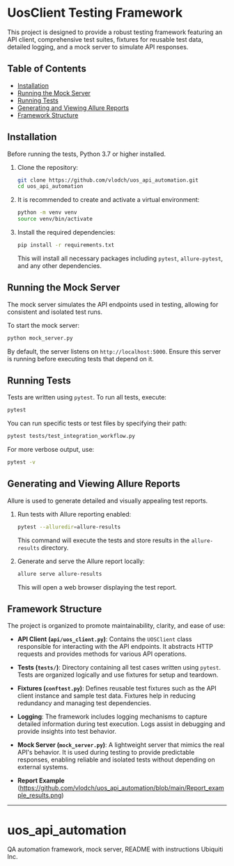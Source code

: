 # UosClient Testing Framework

This project is designed to provide a robust testing framework featuring an API client, comprehensive test suites, 
fixtures for reusable test data, detailed logging, and a mock server to simulate API responses.

## Table of Contents

- [Installation](#installation)
- [Running the Mock Server](#running-the-mock-server)
- [Running Tests](#running-tests)
- [Generating and Viewing Allure Reports](#generating-and-viewing-allure-reports)
- [Framework Structure](#framework-structure)

## Installation

Before running the tests, Python 3.7 or higher installed.

1. Clone the repository:

   ```bash
   git clone https://github.com/vlodch/uos_api_automation.git
   cd uos_api_automation
   ```

2. It is recommended to create and activate a virtual environment:

   ```bash
   python -m venv venv
   source venv/bin/activate 
   ```

3. Install the required dependencies:

   ```bash
   pip install -r requirements.txt
   ```

   This will install all necessary packages including `pytest`, `allure-pytest`, and any other dependencies.

## Running the Mock Server

The mock server simulates the API endpoints used in testing, allowing for consistent and isolated test runs.

To start the mock server:

```bash
python mock_server.py
```

By default, the server listens on `http://localhost:5000`. 
Ensure this server is running before executing tests that depend on it.

## Running Tests

Tests are written using `pytest`. To run all tests, execute:

```bash
pytest
```

You can run specific tests or test files by specifying their path:

```bash
pytest tests/test_integration_workflow.py
```

For more verbose output, use:

```bash
pytest -v
```

## Generating and Viewing Allure Reports

Allure is used to generate detailed and visually appealing test reports.

1. Run tests with Allure reporting enabled:

   ```bash
   pytest --alluredir=allure-results
   ```

   This command will execute the tests and store results in the `allure-results` directory.

2. Generate and serve the Allure report locally:

   ```bash
   allure serve allure-results
   ```

   This will open a web browser displaying the test report.
## Framework Structure

The project is organized to promote maintainability, clarity, and ease of use:

- **API Client (`api/uos_client.py`)**: Contains the `UOSClient` class responsible for interacting with the API endpoints. It abstracts HTTP requests and provides methods for various API operations.

- **Tests (`tests/`)**: Directory containing all test cases written using `pytest`. Tests are organized logically and use fixtures for setup and teardown.

- **Fixtures (`conftest.py`)**: Defines reusable test fixtures such as the API client instance and sample test data. Fixtures help in reducing redundancy and managing test dependencies.

- **Logging**: The framework includes logging mechanisms to capture detailed information during test execution. Logs assist in debugging and provide insights into test behavior.

- **Mock Server (`mock_server.py`)**: A lightweight server that mimics the real API's behavior. It is used during testing to provide predictable responses, enabling reliable and isolated tests without depending on external systems.

- **Report Example** (https://github.com/vlodch/uos_api_automation/blob/main/Report_example_results.png)
---
# uos_api_automation
QA automation framework, mock server, README with instructions Ubiquiti Inc.

